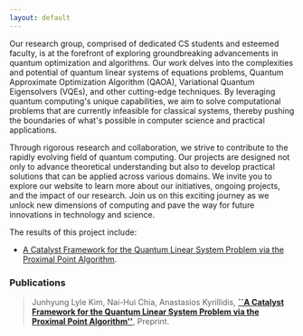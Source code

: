 ```yaml
---
layout: default
---
```


Our research group, comprised of dedicated CS students and esteemed faculty, is at the forefront of exploring groundbreaking advancements in quantum optimization and algorithms. Our work delves into the complexities and potential of quantum linear systems of equations problems, Quantum Approximate Optimization Algorithm (QAOA), Variational Quantum Eigensolvers (VQEs), and other cutting-edge techniques. By leveraging quantum computing's unique capabilities, we aim to solve computational problems that are currently infeasible for classical systems, thereby pushing the boundaries of what's possible in computer science and practical applications.

Through rigorous research and collaboration, we strive to contribute to the rapidly evolving field of quantum computing. Our projects are designed not only to advance theoretical understanding but also to develop practical solutions that can be applied across various domains. We invite you to explore our website to learn more about our initiatives, ongoing projects, and the impact of our research. Join us on this exciting journey as we unlock new dimensions of computing and pave the way for future innovations in technology and science.

The results of this project include: 

- [A Catalyst Framework for the Quantum Linear System Problem via the Proximal Point Algorithm](./QLSP_PPA.html).

### Publications

> Junhyung Lyle Kim, Nai-Hui Chia, Anastasios Kyrillidis, [**``A Catalyst Framework for the Quantum Linear System Problem via the Proximal Point Algorithm''**](), Preprint.
